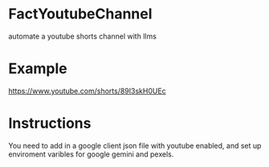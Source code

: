 # FactYoutubeChannel
automate a youtube shorts channel with llms

# Example 
https://www.youtube.com/shorts/89I3skH0UEc

# Instructions
You need to add in a google client json file with youtube enabled, and set up enviroment varibles for google gemini and pexels.